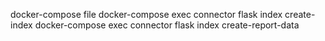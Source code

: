 docker-compose file
docker-compose exec connector flask index create-index
docker-compose exec connector flask index create-report-data
